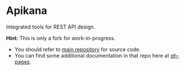 
# Apikana

Integrated tools for REST API design.

**Hint:** This is only a fork for work-in-progress.

- You should refer to [main repository](https://github.com/swisspush/apikana)
  for source code.
- You can find some additional documentation in that repo here at
  [gh-pages](https://github.com/hiddenalpha/apikana/blob/gh-pages/index.md).

